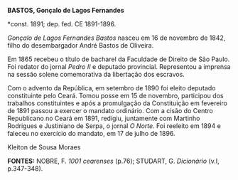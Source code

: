 **BASTOS, Gonçalo de Lagos Fernandes**

\*const. 1891; dep. fed. CE 1891-1896.

*Gonçalo de Lagos Fernandes Bastos* nasceu em 16 de novembro de 1842,
filho do desembargador André Bastos de Oliveira.

Em 1865 recebeu o título de bacharel da Faculdade de Direito de São
Paulo. Foi redator do jornal *Pedro II* e deputado provincial.
Representou a imprensa na sessão solene comemorativa da libertação dos
escravos.

Com o advento da República, em setembro de 1890 foi eleito deputado
constituinte pelo Ceará. Tomou posse em 15 de novembro, participou dos
trabalhos constituintes e após a promulgação da Constituição em
fevereiro de 1891 passou a exercer o mandato ordinário. Com a cisão do
Centro Republicano no Ceará em 1891, redigiu, juntamente com Martinho
Rodrigues e Justiniano de Serpa, o jornal *O Norte*. Foi reeleito em
1894 e faleceu no exercício do mandato, em 17 de julho de 1896.

Kleiton de Sousa Moraes

**FONTES:** NOBRE, F. *1001 cearenses* (p.76); STUDART, G. *Dicionário*
(v.I, p.347-348).
